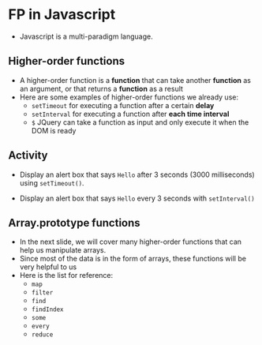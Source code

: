 # FP in Javascript

* Javascript is a multi-paradigm language.

## Higher-order functions

* A higher-order function is a **function** that can take another **function** as an argument, or that returns a **function** as a result
* Here are some examples of higher-order functions we already use:
  * `setTimeout` for executing a function after a certain **delay**
  * `setInterval` for executing a function after **each time interval**
  * `$` JQuery can take a function as input and only execute it when the DOM is ready

## Activity

* Display an alert box that says `Hello` after 3 seconds (3000 milliseconds) using `setTimeout()`.

* Display an alert box that says `Hello` every 3 seconds with `setInterval()`

## Array.prototype functions

* In the next slide, we will cover many higher-order functions that can help us manipulate arrays.
* Since most of the data is in the form of arrays, these functions will be very helpful to us
* Here is the list for reference:
  * `map`
  * `filter`
  * `find`
  * `findIndex`
  * `some`
  * `every`
  * `reduce`
